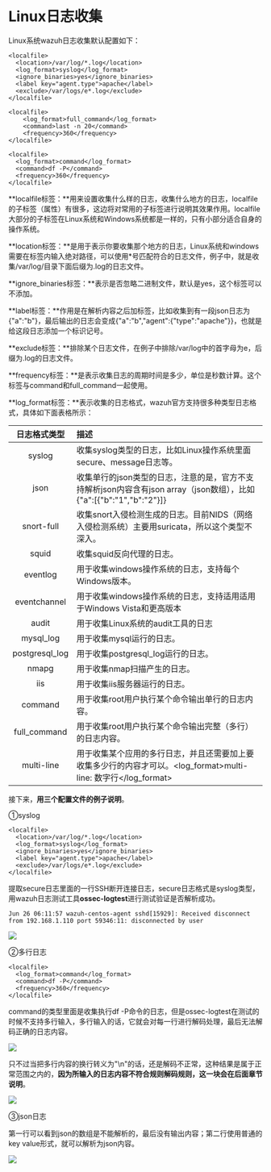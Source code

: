 # Linux日志收集

Linux系统wazuh日志收集默认配置如下：

```text
<localfile>
  <location>/var/log/*.log</location>
  <log_format>syslog</log_format>    
  <ignore_binaries>yes</ignore_binaries>
  <label key="agent.type">apache</label>
  <exclude>/var/logs/e*.log</exclude>
</localfile>

<localfile>
    <log_format>full_command</log_format>
    <command>last -n 20</command>
    <frequency>360</frequency>
</localfile>

<localfile>
  <log_format>command</log_format>
  <command>df -P</command>
  <frequency>360</frequency>
</localfile>
```

**localfile标签：**用来设置收集什么样的日志，收集什么地方的日志，localfile的子标签（属性）有很多，这边将对常用的子标签进行说明其效果作用。localfile大部分的子标签在Linux系统和Windows系统都是一样的，只有小部分适合自身的操作系统。

**location标签：**是用于表示你要收集那个地方的日志，Linux系统和windows需要在标签内输入绝对路径，可以使用\*号匹配符合的日志文件，例子中，就是收集/var/log/目录下面后缀为.log的日志文件。

**ignore\_binaries标签：**表示是否忽略二进制文件，默认是yes，这个标签可以不添加。

**label标签：**作用是在解析内容之后加标签，比如收集到有一段json日志为{"a":"b"}，最后输出的日志会变成{"a":"b","agent":{"type":"apache"}}，也就是给这段日志添加一个标识记号。

**exclude标签：**排除某个日志文件，在例子中排除/var/log中的首字母为e，后缀为.log的日志文件。

**frequency标签：**是表示收集日志的周期时间是多少，单位是秒数计算。这个标签与command和full\_command一起使用。

**log\_format标签：**表示收集的日志格式，wazuh官方支持很多种类型日志格式，具体如下面表格所示：

| 日志格式类型 | 描述 |
| :---: | :--- |
| syslog | 收集syslog类型的日志，比如Linux操作系统里面secure、message日志等。 |
| json | 收集单行的json类型的日志，注意的是，官方不支持解析json内容含有json array（json数组），比如{"a":\[{"b":"1","b":"2"}\]} |
| snort-full | 收集snort入侵检测生成的日志。目前NIDS（网络入侵检测系统）主要用suricata，所以这个类型不深入。 |
| squid | 收集squid反向代理的日志。 |
| eventlog | 用于收集windows操作系统的日志，支持每个Windows版本。 |
| eventchannel | 用于收集windows操作系统的日志，支持适用适用于Windows Vista和更高版本 |
| audit | 用于收集Linux系统的audit工具的日志 |
| mysql\_log | 用于收集mysql运行的日志。 |
| postgresql\_log | 用于收集postgresql\_log运行的日志。 |
| nmapg | 用于收集nmap扫描产生的日志。 |
| iis | 用于收集iis服务器运行的日志。 |
| command | 用于收集root用户执行某个命令输出单行的日志内容。 |
| full\_command | 用于收集root用户执行某个命令输出完整（多行）的日志内容。 |
| multi-line | 用于收集某个应用的多行日志，并且还需要加上要收集多少行的内容才可以。&lt;log\_format&gt;multi-line: 数字行&lt;/log\_format&gt; |

接下来，**用三个配置文件的例子说明**。

①syslog

```text
<localfile>
  <location>/var/log/*.log</location>
  <log_format>syslog</log_format>    
  <ignore_binaries>yes</ignore_binaries>
  <label key="agent.type">apache</label>
  <exclude>/var/logs/e*.log</exclude>
</localfile>
```

提取secure日志里面的一行SSH断开连接日志，secure日志格式是syslog类型，用wazuh日志测试工具**ossec-logtest**进行测试验证是否解析成功。

```text
Jun 26 06:11:57 wazuh-centos-agent sshd[15929]: Received disconnect from 192.168.1.110 port 59346:11: disconnected by user
```

![](../../.gitbook/assets/image%20%2854%29.png)

②多行日志

```text
<localfile>
  <log_format>command</log_format>
  <command>df -P</command>
  <frequency>360</frequency>
</localfile>
```

command的类型里面是收集执行df -P命令的日志，但是ossec-logtest在测试的时候不支持多行输入，多行输入的话，它就会对每一行进行解码处理，最后无法解码正确的日志内容。

![](../../.gitbook/assets/image%20%2846%29.png)

只不过当把多行内容的换行转义为"\n"的话，还是解码不正常，这种结果是属于正常范围之内的，**因为所输入的日志内容不符合规则解码规则，这一块会在后面章节说明**。

![](../../.gitbook/assets/image%20%2849%29.png)

③json日志

第一行可以看到json的数组是不能解析的，最后没有输出内容；第二行使用普通的key value形式，就可以解析为json内容。

![](../../.gitbook/assets/clipboard%20%2810%29.png)



